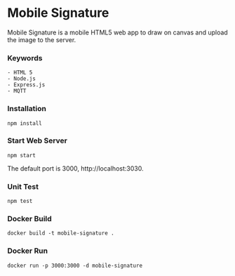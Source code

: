 # Mobile Signature

Mobile Signature is a mobile HTML5 web app to draw on canvas and upload the image to the server.

### Keywords
    - HTML 5
    - Node.js
    - Express.js
    - MQTT

### Installation
```
npm install
```

### Start Web Server
```
npm start
```
The default port is 3000, http://localhost:3030.

### Unit Test
```
npm test
```

### Docker Build
```
docker build -t mobile-signature .
```

### Docker Run
```
docker run -p 3000:3000 -d mobile-signature

```
